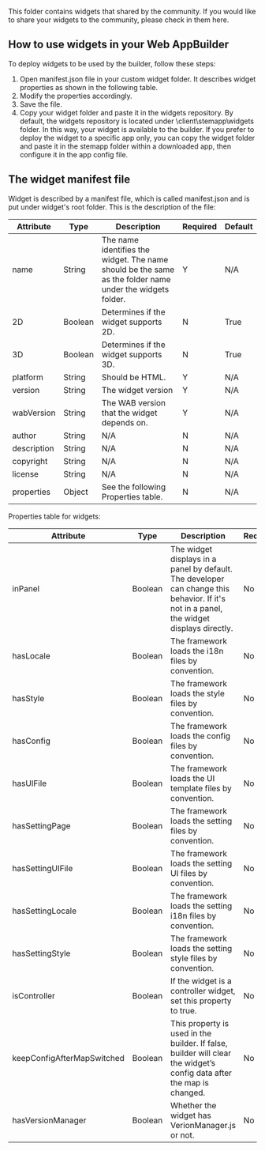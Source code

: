 
This folder contains widgets that shared by the community. If you would like to share your widgets to the community, please check in them here.  

## How to use widgets in your Web AppBuilder
To deploy widgets to be used by the builder, follow these steps:
1. Open manifest.json file in your custom widget folder. It describes widget properties as shown in the following table.
2. Modify the properties accordingly.
3. Save the file.
4. Copy your widget folder and paste it in the widgets repository. By default, the widgets repository is located under \client\stemapp\widgets folder. In this way, your widget is available to the builder. If you prefer to deploy the widget to a specific app only, you can copy the widget folder and paste it in the stemapp folder within a downloaded app, then configure it in the app config file.

## The widget manifest file
Widget is described by a manifest file, which is called manifest.json and is put under widget's root folder. This is the description of the file:


Attribute | Type | Description | Required | Default 
----------|------|-------------|----------|----------
name      | String | The name identifies the widget. The name should be the same as the folder name under the widgets folder. | Y | N/A 
2D        | Boolean| Determines if the widget supports 2D.  | N | True 
3D        | Boolean| Determines if the widget supports 3D.  | N | True
platform  | String | Should be HTML.                        | Y | N/A 
version   | String | The widget version                     | Y | N/A 
wabVersion| String | The WAB version that the widget depends on. | Y | N/A 
author    | String | N/A                                    | N | N/A 
description| String | N/A                                   | N | N/A 
copyright | String | N/A                                    | N | N/A 
license   | String | N/A                                    | N | N/A 
properties| Object | See the following Properties table.    | N | N/A

Properties table for widgets:

Attribute | Type | Description | Required | Default
----------|------|-------------|----------|---------
inPanel         |Boolean       | The widget displays in a panel by default. The developer can change this behavior. If it's not in a panel, the widget displays directly.            | No | true 
hasLocale       | Boolean | The framework loads the i18n files by convention.   | No | true 
hasStyle        | Boolean | The framework loads the style files by convention.  | No | true 
hasConfig       | Boolean | The framework loads the config files by convention. | No | true 
hasUIFile       | Boolean | The framework loads the UI template files by convention. | No | true 
hasSettingPage  | Boolean | The framework loads the setting files by convention. | No | true 
hasSettingUIFile| Boolean | The framework loads the setting UI files by convention. | No | true 
hasSettingLocale| Boolean | The framework loads the setting i18n files by convention. | No | true 
hasSettingStyle | Boolean | The framework loads the setting style files by convention. | No | true 
isController    | Boolean | If the widget is a controller widget, set this property to true. | No | false |
keepConfigAfterMapSwitched | Boolean | This property is used in the builder. If false, builder will clear the widget’s config data after the map is changed. | No | true 
hasVersionManager | Boolean | Whether the widget has VerionManager.js or not. | No | false 
